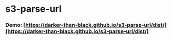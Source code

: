 # s3-parse-url


### Demo: [https://darker-than-black.github.io/s3-parse-url/dist/](https://darker-than-black.github.io/s3-parse-url/dist/)
